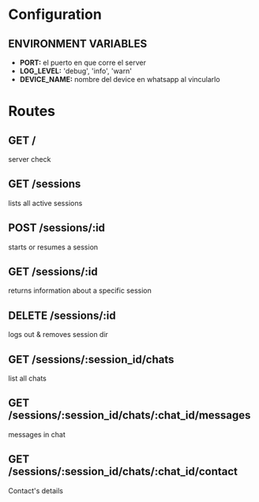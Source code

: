 # Configuration

## ENVIRONMENT VARIABLES
- **PORT:** el puerto en que corre el server
- **LOG_LEVEL:** 'debug', 'info', 'warn'
- **DEVICE_NAME:** nombre del device en whatsapp al vincularlo

# Routes

## GET /
server check

## GET /sessions
lists all active sessions

## POST /sessions/:id
starts or resumes a session

## GET /sessions/:id
returns information about a specific session

## DELETE /sessions/:id
logs out & removes session dir

## GET /sessions/:session_id/chats
list all chats

## GET /sessions/:session_id/chats/:chat_id/messages
messages in chat

## GET /sessions/:session_id/chats/:chat_id/contact
Contact's details
